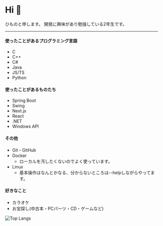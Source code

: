 # Hi 👋

ひものと申します。
開発に興味があり勉強している2年生です。

---

#### 使ったことがあるプログラミング言語  

- C
- C++
- C#
- Java
- JS/TS
- Python

#### 使ったことがあるものたち
- Spring Boot
- Swing
- Next.js
- React
- .NET
- Windows API

#### その他

- Git・GitHub
- Docker
  - ローカルを汚したくないのでよく使っています。
- Linux
  - 基本操作はなんとかなる、分からないところは--helpしながらやってます。


#### 好きなこと
- カラオケ
- お宝探し(中古本・PCパーツ・CD・ゲームなど)

![Top Langs](https://github-readme-stats.vercel.app/api/top-langs/?username=himoooooono&layout=compact)

